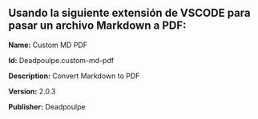 ## Usando la siguiente extensión de VSCODE para pasar un archivo Markdown a PDF:

**Name:** Custom MD PDF

**Id:** Deadpoulpe.custom-md-pdf

**Description:** Convert Markdown to PDF

**Version:** 2.0.3

**Publisher:** Deadpoulpe